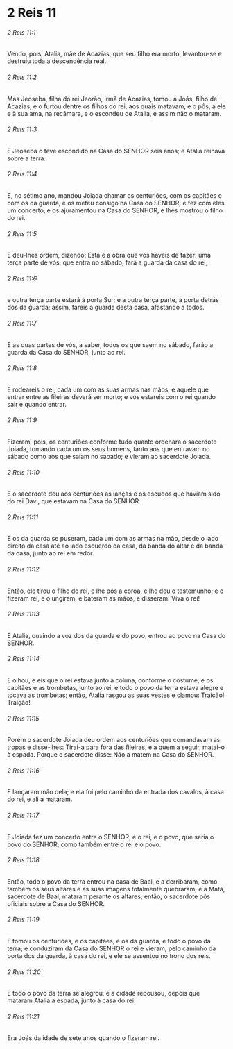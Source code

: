# 2 Reis 11

###### 2 Reis 11:1

Vendo, pois, Atalia, mãe de Acazias, que seu filho era morto, levantou-se e destruiu toda a descendência real.

###### 2 Reis 11:2

Mas Jeoseba, filha do rei Jeorão, irmã de Acazias, tomou a Joás, filho de Acazias, e o furtou dentre os filhos do rei, aos quais matavam, e o pôs, a ele e à sua ama, na recâmara, e o escondeu de Atalia, e assim não o mataram.

###### 2 Reis 11:3

E Jeoseba o teve escondido na Casa do SENHOR seis anos; e Atalia reinava sobre a terra.

###### 2 Reis 11:4

E, no sétimo ano, mandou Joiada chamar os centuriões, com os capitães e com os da guarda, e os meteu consigo na Casa do SENHOR; e fez com eles um concerto, e os ajuramentou na Casa do SENHOR, e lhes mostrou o filho do rei.

###### 2 Reis 11:5

E deu-lhes ordem, dizendo: Esta é a obra que vós haveis de fazer: uma terça parte de vós, que entra no sábado, fará a guarda da casa do rei;

###### 2 Reis 11:6

e outra terça parte estará à porta Sur; e a outra terça parte, à porta detrás dos da guarda; assim, fareis a guarda desta casa, afastando a todos.

###### 2 Reis 11:7

E as duas partes de vós, a saber, todos os que saem no sábado, farão a guarda da Casa do SENHOR, junto ao rei.

###### 2 Reis 11:8

E rodeareis o rei, cada um com as suas armas nas mãos, e aquele que entrar entre as fileiras deverá ser morto; e vós estareis com o rei quando sair e quando entrar.

###### 2 Reis 11:9

Fizeram, pois, os centuriões conforme tudo quanto ordenara o sacerdote Joiada, tomando cada um os seus homens, tanto aos que entravam no sábado como aos que saíam no sábado; e vieram ao sacerdote Joiada.

###### 2 Reis 11:10

E o sacerdote deu aos centuriões as lanças e os escudos que haviam sido do rei Davi, que estavam na Casa do SENHOR.

###### 2 Reis 11:11

E os da guarda se puseram, cada um com as armas na mão, desde o lado direito da casa até ao lado esquerdo da casa, da banda do altar e da banda da casa, junto ao rei em redor.

###### 2 Reis 11:12

Então, ele tirou o filho do rei, e lhe pôs a coroa, e lhe deu o testemunho; e o fizeram rei, e o ungiram, e bateram as mãos, e disseram: Viva o rei!

###### 2 Reis 11:13

E Atalia, ouvindo a voz dos da guarda e do povo, entrou ao povo na Casa do SENHOR.

###### 2 Reis 11:14

E olhou, e eis que o rei estava junto à coluna, conforme o costume, e os capitães e as trombetas, junto ao rei, e todo o povo da terra estava alegre e tocava as trombetas; então, Atalia rasgou as suas vestes e clamou: Traição! Traição!

###### 2 Reis 11:15

Porém o sacerdote Joiada deu ordem aos centuriões que comandavam as tropas e disse-lhes: Tirai-a para fora das fileiras, e a quem a seguir, matai-o à espada. Porque o sacerdote disse: Não a matem na Casa do SENHOR.

###### 2 Reis 11:16

E lançaram mão dela; e ela foi pelo caminho da entrada dos cavalos, à casa do rei, e ali a mataram.

###### 2 Reis 11:17

E Joiada fez um concerto entre o SENHOR, e o rei, e o povo, que seria o povo do SENHOR; como também entre o rei e o povo.

###### 2 Reis 11:18

Então, todo o povo da terra entrou na casa de Baal, e a derribaram, como também os seus altares e as suas imagens totalmente quebraram, e a Matã, sacerdote de Baal, mataram perante os altares; então, o sacerdote pôs oficiais sobre a Casa do SENHOR.

###### 2 Reis 11:19

E tomou os centuriões, e os capitães, e os da guarda, e todo o povo da terra; e conduziram da Casa do SENHOR o rei e vieram, pelo caminho da porta dos da guarda, à casa do rei, e ele se assentou no trono dos reis.

###### 2 Reis 11:20

E todo o povo da terra se alegrou, e a cidade repousou, depois que mataram Atalia à espada, junto à casa do rei.

###### 2 Reis 11:21

Era Joás da idade de sete anos quando o fizeram rei.

